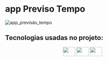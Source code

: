 # app Previso Tempo
![app_previsão_tempo](https://github.com/Patrickcder/app_previs-o_tempo/assets/98431984/8914be1d-34a4-433f-ae8a-efaf233d3e78)

## Tecnologias usadas no projeto:
<div align="center">
  <img align="center"  height="30" width="40" src="https://github.com/Patrickcder/app_previsao_tempo/blob/main/css3-original.svg">
  <img align="center"  height="30" width="40" src="https://github.com/Patrickcder/app_previsao_tempo/blob/main/html5-original.svg">
  <img align="center"  height="30" width="40" src="https://github.com/Patrickcder/app_previsao_tempo/blob/main/javascript-1.svg">
</div>
